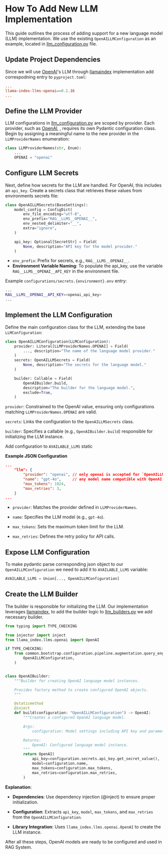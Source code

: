 # How To Add New LLM Implementation

This guide outlines the process of adding support for a new language model (LLM) implementation. We use the existing `OpenAILLMConfiguration` as an example, located in [llm_configuration.py](https://github.com/feld-m/rag_blueprint/blob/main/src/common/bootstrap/configuration/pipeline/augmentation/query_engine/llm_configuration.py) file.

## Update Project Dependencies

Since we will use [OpenAI](https://openai.com/)'s LLM through [llamaindex](https://docs.llamaindex.ai/en/stable/) implementation add correspodning entry to `pyproject.toml`:

```toml
...
llama-index-llms-openai==0.2.16
...
```

## Define the LLM Provider

LLM configurations in [llm_configuration.py](https://github.com/feld-m/rag_blueprint/blob/main/src/common/bootstrap/configuration/pipeline/augmentation/query_engine/llm_configuration.py) are scoped by provider. Each provider, such as [OpenAI](https://openai.com/), , requires its own Pydantic configuration class. Begin by assigning a meaningful name to the new provider in the `LLMProviderNames` enumeration:

```py
class LLMProviderNames(str, Enum):
    ...
    OPENAI = "openai"
```

## Configure LLM Secrets

Next, define how secrets for the LLM are handled. For OpenAI, this includes an `api_key`. Create a secrets class that retrieves these values from environments secrets file:

```py
class OpenAILLMSecrets(BaseSettings):
    model_config = ConfigDict(
        env_file_encoding="utf-8",
        env_prefix="RAG__LLMS__OPENAI__",
        env_nested_delimiter="__",
        extra="ignore",
    )

    api_key: Optional[SecretStr] = Field(
        None, description="API key for the model provider."
    )
```

- `env_prefix`: Prefix for secrets, e.g., `RAG__LLMS__OPENAI__`.
- **Environment Variable Naming**: To populate the api_key, use the variable `RAG__LLMS__OPENAI__API_KEY` in the environment file.

Example `configurations/secrets.{environment}.env` entry:

```sh
...
RAG__LLMS__OPENAI__API_KEY=<openai_api_key>
...
```

## Implement the LLM Configuration

Define the main configuration class for the LLM, extending the base `LLMConfiguration`:

```py
class OpenAILLMConfiguration(LLMConfiguration):
    provider: Literal[LLMProviderNames.OPENAI] = Field(
        ..., description="The name of the language model provider."
    )
    secrets: OpenAILLMSecrets = Field(
        None, description="The secrets for the language model."
    )

    builder: Callable = Field(
        OpenAIBuilder.build,
        description="The builder for the language model.",
        exclude=True,
    )
```

`provider`: Constrained to the OpenAI value, ensuring only configurations matching `LLMProviderNames.OPENAI` are valid.

`secrets`: Links the configuration to the `OpenAILLMSecrets` class.

`builder`: Specifies a callable (e.g., `OpenAIBuilder.build`) responsible for initializing the LLM instance.

Add configuration to `AVAILABLE_LLMS` static

**Example JSON Configuration**

```json
...
    "llm": {
        "provider": "openai", // only openai is accepted for `OpenAILLMConfiguration`
        "name": "gpt-4o",     // any model name compatible with OpenAI API
        "max_tokens": 1024,
        "max_retries": 3,
    }
...
```

- `provider`: Matches the provider defined in `LLMProviderNames`.

- `name`: Specifies the LLM model (e.g., `gpt-4o`).

- `max_tokens`: Sets the maximum token limit for the LLM.

- `max_retries`: Defines the retry policy for API calls.


## Expose LLM Configuration

To make pydantic parse corresponding json object to our `OpenAILLMConfiguration` we need to add it to `AVAILABLE_LLMS` variable:

```py
AVAILABLE_LLMS = Union[..., OpenAILLMConfiguration]
```



## Create the LLM Builder

The builder is responsible for initializing the LLM. Our implementation leverages [llamaindex](https://docs.llamaindex.ai/en/stable/), to add the builder logic to [llm_builders.py](https://github.com/feld-m/rag_blueprint/blob/main/src/common/builders/llm_builders.py) we add necessary builder.

```py
from typing import TYPE_CHECKING

from injector import inject
from llama_index.llms.openai import OpenAI

if TYPE_CHECKING:
    from common.bootstrap.configuration.pipeline.augmentation.query_engine.llm_configuration import (
        OpenAILLMConfiguration,
    )


class OpenAIBuilder:
    """Builder for creating OpenAI language model instances.

    Provides factory method to create configured OpenAI objects.
    """

    @staticmethod
    @inject
    def build(configuration: "OpenAILLMConfiguration") -> OpenAI:
        """Creates a configured OpenAI language model.

        Args:
            configuration: Model settings including API key and parameters.

        Returns:
            OpenAI: Configured language model instance.
        """
        return OpenAI(
            api_key=configuration.secrets.api_key.get_secret_value(),
            model=configuration.name,
            max_tokens=configuration.max_tokens,
            max_retries=configuration.max_retries,
        )
```

**Explanation**:

- **Dependencies**: Use dependency injection (@inject) to ensure proper initialization.

- **Configuration**: Extracts `api_key`, `model`, `max_tokens`, and `max_retries` from the `OpenAILLMConfiguration`.

- **Library Integration**: Uses `llama_index.llms.openai.OpenAI` to create the LLM instance.

After all these steps, OpenAI models are ready to be configured and used in RAG System.
